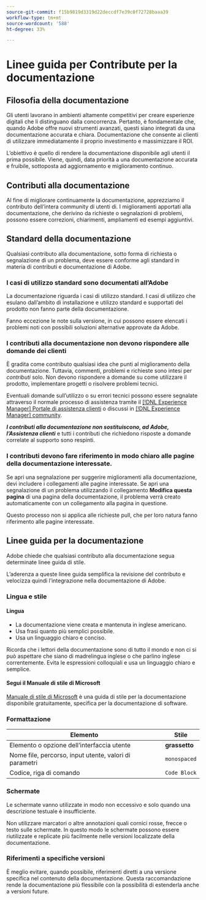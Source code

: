 ```yaml
---
source-git-commit: f15b9819d3319d22deccdf7e39c0f72728baaa39
workflow-type: tm+mt
source-wordcount: '588'
ht-degree: 33%

---
```

# Linee guida per Contribute per la documentazione

## Filosofia della documentazione

Gli utenti lavorano in ambienti altamente competitivi per creare esperienze digitali che li distinguano dalla concorrenza. Pertanto, è fondamentale che, quando Adobe offre nuovi strumenti avanzati, questi siano integrati da una documentazione accurata e chiara. Documentazione che consente ai clienti di utilizzare immediatamente il proprio investimento e massimizzare il ROI.

L’obiettivo è quello di rendere la documentazione disponibile agli utenti il prima possibile. Viene, quindi, data priorità a una documentazione accurata e fruibile, sottoposta ad aggiornamento e miglioramento continuo.

## Contributi alla documentazione

Al fine di migliorare continuamente la documentazione, apprezziamo il contributo dell’intera community di utenti di. I miglioramenti apportati alla documentazione, che derivino da richieste o segnalazioni di problemi, possono essere correzioni, chiarimenti, ampliamenti ed esempi aggiuntivi.

## Standard della documentazione

Qualsiasi contributo alla documentazione, sotto forma di richiesta o segnalazione di un problema, deve essere conforme agli standard in materia di contributi e documentazione di Adobe.

### I casi di utilizzo standard sono documentati all’Adobe

La documentazione riguarda i casi di utilizzo standard. I casi di utilizzo che esulano dall’ambito di installazione e utilizzo standard e supportati del prodotto non fanno parte della documentazione.

Fanno eccezione le note sulla versione, in cui possono essere elencati i problemi noti con possibili soluzioni alternative approvate da Adobe.

### I contributi alla documentazione non devono rispondere alle domande dei clienti

È gradita come contributo qualsiasi idea che punti al miglioramento della documentazione. Tuttavia, commenti, problemi e richieste sono intesi per *contributi* solo. Non devono rispondere a domande su come utilizzare il prodotto, implementare progetti o risolvere problemi tecnici.

Eventuali domande sull’utilizzo o su errori tecnici possono essere segnalate attraverso il normale processo di assistenza tramite il [[!DNL Experience Manager] Portale di assistenza clienti](https://experienceleague.adobe.com/it?support-solution=Experience+Manager&amp;lang=it#home) o discussi in [[!DNL Experience Manager] community](https://experienceleaguecommunities.adobe.com/t5/adobe-experience-manager/ct-p/adobe-experience-manager-community?lang=it).

***I contributi alla documentazione non sostituiscono, ad Adobe, l’Assistenza clienti*** e tutti i contributi che richiedono risposte a domande correlate al supporto sono respinti.

### I contributi devono fare riferimento in modo chiaro alle pagine della documentazione interessate.

Se apri una segnalazione per suggerire miglioramenti alla documentazione, devi includere i collegamenti alle pagine interessate. Se apri una segnalazione di un problema utilizzando il collegamento **Modifica questa pagina** di una pagina della documentazione, il problema verrà creato automaticamente con un collegamento alla pagina in questione.

Questo processo non si applica alle richieste pull, che per loro natura fanno riferimento alle pagine interessate.

## Linee guida per la documentazione

Adobe chiede che qualsiasi contributo alla documentazione segua determinate linee guida di stile.

L’aderenza a queste linee guida semplifica la revisione del contributo e velocizza quindi l’integrazione nella documentazione di Adobe.

### Lingua e stile

#### Lingua

* La documentazione viene creata e mantenuta in inglese americano.
* Usa frasi quanto più semplici possibile.
* Usa un linguaggio chiaro e conciso.

Ricorda che i lettori della documentazione sono di tutto il mondo e non ci si può aspettare che siano di madrelingua inglese o che parlino inglese correntemente. Evita le espressioni colloquiali e usa un linguaggio chiaro e semplice.

#### Segui il Manuale di stile di Microsoft

[Manuale di stile di Microsoft](https://learn.microsoft.com/it-it/style-guide/welcome/) è una guida di stile per la documentazione disponibile gratuitamente, specifica per la documentazione di software.

### Formattazione

| Elemento | Stile |
| -------------------------------------------- | ---------------- |
| Elemento o opzione dell’interfaccia utente | **grassetto** |
| Nome file, percorso, input utente, valori di parametri | `monospaced` |
| Codice, riga di comando | ```Code Block``` |

### Schermate

Le schermate vanno utilizzate in modo non eccessivo e solo quando una descrizione testuale è insufficiente.

Non utilizzare marcatori o altre annotazioni quali cornici rosse, frecce o testo sulle schermate. In questo modo le schermate possono essere riutilizzate e replicate più facilmente nelle versioni localizzate della documentazione.

### Riferimenti a specifiche versioni

È meglio evitare, quando possibile, riferimenti diretti a una versione specifica nel contenuto della documentazione. Questa raccomandazione rende la documentazione più flessibile con la possibilità di estenderla anche a versioni future.
